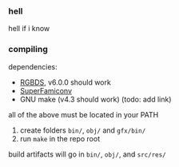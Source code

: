 ### hell

hell if i know

### compiling

dependencies:
- [RGBDS](https://github.com/gbdev/rgbds), v6.0.0 should work
- [SuperFamiconv](https://github.com/Optiroc/SuperFamiconv)
- GNU make (v4.3 should work) (todo: add link)

all of the above must be located in your PATH

1. create folders `bin/`, `obj/` and `gfx/bin/`
2. run `make` in the repo root

build artifacts will go in `bin/`, `obj/`, and `src/res/`